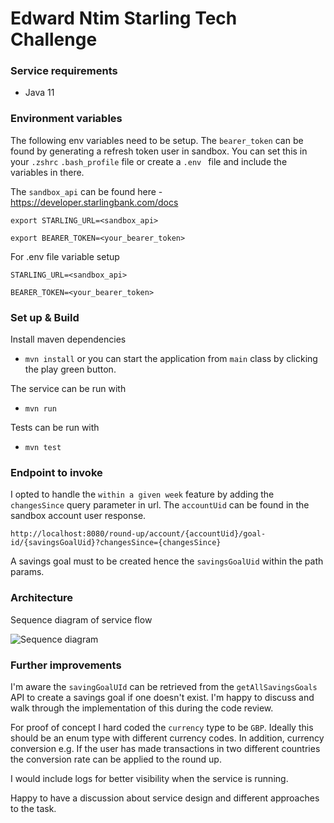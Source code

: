# Edward Ntim Starling Tech Challenge

### Service requirements 
- Java 11

### Environment variables 
The following env variables need to be setup. The `bearer_token` can be found by generating a refresh token user in sandbox. 
You can set this in your `.zshrc` `.bash_profile` file or create a `.env ` file and include the variables in there.

The `sandbox_api` can be found here - https://developer.starlingbank.com/docs
```
export STARLING_URL=<sandbox_api>

export BEARER_TOKEN=<your_bearer_token>
```
For .env file variable setup

``` 
STARLING_URL=<sandbox_api>

BEARER_TOKEN=<your_bearer_token>
```

### Set up & Build

Install maven dependencies
- `mvn install` or you can start the application from `main` class by clicking the play green button. 

The service can be run with
- `mvn run`

Tests can be run with 
- `mvn test`

### Endpoint to invoke
I opted to handle the `within a given week` feature by adding the `changesSince` query parameter in url. The `accountUid` can be found in the sandbox account user response.

``http://localhost:8080/round-up/account/{accountUid}/goal-id/{savingsGoalUid}?changesSince={changesSince}``

A savings goal must to be created hence the `savingsGoalUid` within the path params.  

### Architecture
Sequence diagram of service flow

![Sequence diagram](src/main/architecture/Sequence%20diagram%20.png)

### Further improvements 

I'm aware the `savingGoalUId` can be retrieved from the `getAllSavingsGoals` API to create a savings goal if one doesn't exist. I'm happy to discuss and walk through the implementation of this during the code review. 

For proof of concept I hard coded the `currency` type to be `GBP`. Ideally this should be an enum type with different currency codes. In addition, currency conversion e.g. 
If the user has made transactions in two different countries the conversion rate can be applied to the round up. 

I would include logs for better visibility when the service is running.

Happy to have a discussion about service design and different approaches to the task.
